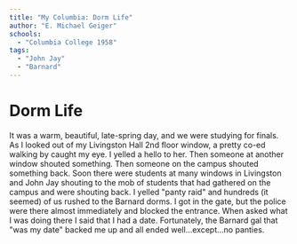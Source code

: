 ```yaml
---
title: "My Columbia: Dorm Life"
author: "E. Michael Geiger"
schools:
  - "Columbia College 1958"
tags:
  - "John Jay"
  - "Barnard"
---
```


# Dorm Life

It was a warm, beautiful, late-spring day, and we were studying for finals. As I looked out of my Livingston Hall 2nd floor window, a pretty co-ed walking by caught my eye. I yelled a hello to her. Then someone at another window shouted something. Then someone on the campus shouted something back. Soon there were students at many windows in Livingston and John Jay shouting to the mob of students that had gathered on the campus and were shouting back. I yelled "panty raid" and hundreds (it seemed) of us rushed to the Barnard dorms. I got in the gate, but the police were there almost immediately and blocked the entrance. When asked what I was doing there I said that I had a date. Fortunately, the Barnard gal that "was my date" backed me up and all ended well...except...no panties.
